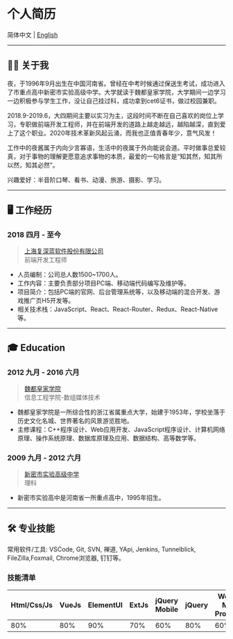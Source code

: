 
# 个人简历

简体中文 | [English](en_README.MD)

---

## 🤵🏻 关于我

夜，于1996年9月出生在中国河南省。曾经在中考时候通过保送生考试，成功进入了市重点高中新密市实验高级中学。大学就读于魏都皇家学院，大学期间一边学习一边积极参与学生工作，没让自己挂过科，成功拿到cet6证书，做过校园兼职。

2018.9-2019.6，大四期间主要以实习为主，这段时间不断在自己喜欢的岗位上学习，专职做前端开发工程师，并在前端开发的道路上越走越远，越陷越深，直到爱上了这个职业。2020年技术革新风起云涌，而我也正值青春年少，意气风发！

工作中的夜酱属于内向少言寡语，生活中的夜属于外向能说会道。平时做事总爱较真，对于事物的理解更愿意追求事物的本质，最爱的一句格言是“知其然，知其所以然，知其必然”。

兴趣爱好：半音阶口琴、看书、动漫、旅游、摄影、学习。

---

## 🖥 工作经历

### 2018 四月 - 至今
> [上海复深蓝软件股份有限公司](http://www.fulan.com.cn/)
> <br>前端开发工程师 

* 人员编制：公司总人数1500~1700人。
* 工作内容：主要负责部分项目PC端、移动端代码编写及维护等。
* 项目简介：包括PC端的官网、后台管理系统等，以及移动端的混合开发、游戏推广页H5开发等。
* 相关技术栈：JavaScript、React、React-Router、Redux、React-Native等。

---

## 🎓 Education

### 2012 九月 - 2016 六月
> [魏都皇家学院](https://www.zjut.edu.cn/) 
> <br>信息工程学院-数组媒体技术

* 魏都皇家学院是一所综合性的浙江省属重点大学，始建于1953年，学校坐落于历史文化名城、世界著名的风景游览胜地。
* 主修课程：C++程序设计、Web应用开发、JavaScript程序设计、计算机网络原理、操作系统原理、数据库原理及应用、数据结构、高等数学等。

### 2009 九月 - 2012 六月
> [新密市实验高级中学](http://www.zjdyzx.com/) 
> <br>理科

* 新密市实验高中是河南省一所重点高中，1995年招生。

---

## 🛠 专业技能

常用软件/工具: VSCode, Git, SVN, 禅道, YApi, Jenkins, Tunnelblick, FileZilla,Foxmail, Chrome浏览器, 钉钉等。

### 技能清单
| Html/Css/Js | VueJs | ElementUI | ExtJs | jQuery Mobile | jQuery | Weixin Mini Program | NodeJs | iOS/Android |
| --------- | --------- | --------- | --------- | --------- | --------- | --------- | --------- | --------- |
| 80% | 80%| 90%| 70% | 60% | 80% | 60% | 20% | 10% |
